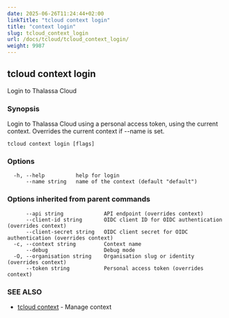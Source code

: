 ```yaml
---
date: 2025-06-26T11:24:44+02:00
linkTitle: "tcloud context login"
title: "context login"
slug: tcloud_context_login
url: /docs/tcloud/tcloud_context_login/
weight: 9987
---
```

## tcloud context login

Login to Thalassa Cloud

### Synopsis

Login to Thalassa Cloud using a personal access token, using the current context. Overrides the current context if --name is set.

```
tcloud context login [flags]
```

### Options

```
  -h, --help          help for login
      --name string   name of the context (default "default")
```

### Options inherited from parent commands

```
      --api string             API endpoint (overrides context)
      --client-id string       OIDC client ID for OIDC authentication (overrides context)
      --client-secret string   OIDC client secret for OIDC authentication (overrides context)
  -c, --context string         Context name
      --debug                  Debug mode
  -O, --organisation string    Organisation slug or identity (overrides context)
      --token string           Personal access token (overrides context)
```

### SEE ALSO

* [tcloud context](/docs/tcloud/tcloud_context/)	 - Manage context

